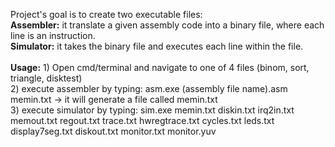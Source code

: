 Project's goal is to create two executable files: <br>
**Assembler:** it translate a given assembly code into a binary file, where each line is an instruction. <br>
**Simulator:** it takes the binary file and executes each line within the file.
<br>
<br>
**Usage:** 1) Open cmd/terminal and navigate to one of 4 files (binom, sort, triangle, disktest) <br>
           2) execute assembler by typing: asm.exe (assembly file name).asm memin.txt -> it will generate a file called memin.txt <br>
           3) execute simulator by typing: sim.exe memin.txt diskin.txt irq2in.txt memout.txt regout.txt trace.txt hwregtrace.txt cycles.txt leds.txt display7seg.txt diskout.txt monitor.txt monitor.yuv
